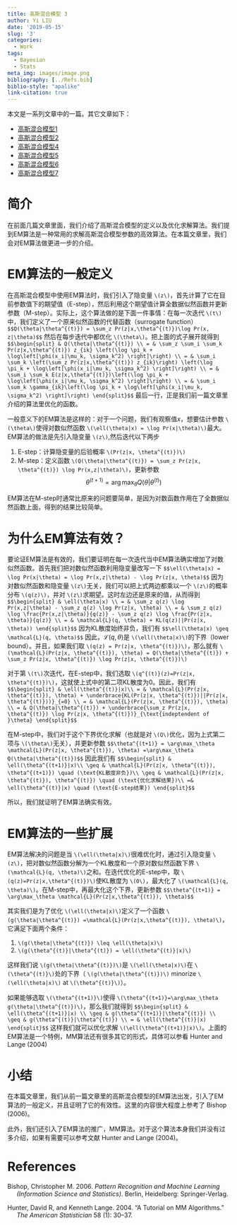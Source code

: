```yaml
---
title: 高斯混合模型 3
author: Yi LIU
date: '2019-05-15'
slug: '3'
categories:
  - Work
tags:
  - Bayesian
  - Stats
meta_img: images/image.png
bibliography: [../Refs.bib]
biblio-style: "apalike"
link-citation: true
---
```


本文是一系列文章中的一篇。其它文章如下：

-   [高斯混合模型1](/blog/2019-04-22-gmm-1)
-   [高斯混合模型2](/blog/2019-04-27-gmm-2)
-   [高斯混合模型4](/blog/4)
-   [高斯混合模型5](/blog/5)
-   [高斯混合模型6](/blog/6)
-   [高斯混合模型7](/blog/7)

# 简介

在前面几篇文章里面，我们介绍了高斯混合模型的定义以及优化求解算法。我们提到EM算法是一种常用的求解高斯混合模型参数的高效算法。在本篇文章里，我们会对EM算法做更进一步的介绍。

# EM算法的一般定义

在高斯混合模型中使用EM算法时，我们引入了隐变量 `\(z\)`，首先计算了它在目前参数值下的期望值（E-step），然后利用这个期望值计算全数据似然函数并更新参数（M-step）。实际上，这个算法做的是下面一件事情：在每一次迭代 `\(t\)`中，我们定义了一个原来似然函数的代替函数（surrogate function）
`$$Q(\theta|\theta^{(t)}) = \sum_z Pr(z|x,\theta^{(t)})\log Pr(x, z|\theta)$$`
然后在每步迭代中都优化 `\(\theta\)`。把上面的式子展开就得到
`$$\begin{split} & Q(\theta|\theta^{(t)}) \\ = & \sum_z \sum_i \sum_k Pr(z|x,\theta^{(t)}) z_{ik} \left(\log \pi_k + \log\left[\phi(x_i|\mu_k, \sigma_k^2) \right]\right) \\ = & \sum_i \sum_k \left(\sum_z Pr(z|x,\theta^{(t)}) z_{ik}\right) \left(\log \pi_k + \log\left[\phi(x_i|\mu_k, \sigma_k^2) \right]\right) \\ = & \sum_i \sum_k E(z|x,\theta^{(t)})\left(\log \pi_k + \log\left[\phi(x_i|\mu_k, \sigma_k^2) \right]\right) \\ = & \sum_i \sum_k \gamma_{ik}\left(\log \pi_k + \log\left[\phi(x_i|\mu_k, \sigma_k^2) \right]\right) \end{split}$$`
最后一行，正是我们前一篇文章里介绍的算法里优化的函数。

一般意义下的EM算法是这样的：对于一个问题，我们有观察值$x$，想要估计参数 `\(\theta\)`使得对数似然函数 `\(\ell(\theta|x) = \log Pr(x|\theta)\)`最大。EM算法的做法是先引入隐变量 `\(z\)`,然后迭代以下两步

1.  E-step：计算隐变量的后验概率 `\(Pr(z|x, \theta^{(t)})\)`
2.  M-step：定义函数 `\(Q(\theta|\theta^{(t)}) = \sum_z Pr(z|x, \theta^{(t)}) \log Pr(x,z|\theta)\)`，更新参数
    $$\theta^{(t+1)} = \arg \max_\theta Q(\theta| \theta^{(t)}) $$

EM算法在M-step时通常比原来的问题要简单，是因为对数函数作用在了全数据似然函数上面，得到的结果比较简单。

# 为什么EM算法有效？

要论证EM算法是有效的，我们要证明在每一次迭代当中EM算法确实增加了对数似然函数。首先我们把对数似然函数利用隐变量改写一下
`$$\ell(\theta|x) = \log Pr(x|\theta) = \log Pr(x,z|\theta) - \log Pr(z|x, \theta)$$`
因为对数似然函数和隐变量 `\(z\)`无关，我们可以把上式两边都乘以一个 `\(z\)`的概率分布 `\(q(z)\)`，并对 `\(z\)`求期望。这时左边还是原来的值，从而得到
`$$\begin{split} & \ell(\theta|x) \\ = & \sum_z q(z) \log Pr(x,z|\theta) - \sum_z q(z) \log Pr(z|x, \theta) \\ = & \sum_z q(z) \log \frac{Pr(x,z|\theta)}{q(z)} - \sum_z q(z) \log \frac{Pr(z|x, \theta)}{q(z)} \\ = & \mathcal{L}(q, \theta) + KL(q(z)||Pr(z|x, \theta)) \end{split}$$`
因为KL散度始终非负，我们有
`$$\ell(\theta|x) \geq \mathcal{L}(q, \theta)$$`
因此，$\mathcal{L}(q, \theta)$是 `\(\ell(\theta|x)\)`的下界（lower bound）。并且，如果我们取 `\(q(z) = Pr(z|x, \theta^{(t)})\)`，那么就有 `\(\mathcal{L}(Pr(z|x, \theta^{(t)}), \theta) = Q(\theta|\theta^{(t)}) + \sum_z Pr(z|x, \theta^{(t)}) \log Pr(z|x, \theta^{(t)})\)`

对于第 `\(t\)`次迭代，在E-step中，我们选取 `\(q^{(t)}(z)=Pr(z|x, \theta^{(t)})\)`，这就使上式中的第二项KL散度为0。因此，我们有
`$$\begin{split} & \ell(\theta^{(t)}|x)\\ = & \mathcal{L}(Pr(z|x, \theta^{(t)}), \theta) + \underbrace{KL(Pr(z|x, \theta^{(t)})||Pr(z|x, \theta^{(t)}))}_{=0} \\ = & \mathcal{L}(Pr(z|x, \theta^{(t)}), \theta) \\ = & Q(\theta|\theta^{(t)}) + \underbrace{\sum_z Pr(z|x, \theta^{(t)}) \log Pr(z|x, \theta^{(t)})}_{\text{indeptendent of }\theta} \end{split}$$`

在M-step中，我们对于这个下界优化求解（也就是对 `\(Q\)`优化，因为上式第二项与 `\(\theta\)`无关），并更新参数
`$$\theta^{(t+1)} = \arg\max_\theta \mathcal{L}(Pr(z|x, \theta^{(t)}), \theta) =\arg\max_\theta Q(\theta|\theta^{(t)})$$`
因此我们有
`$$\begin{split} & \ell(\theta^{(t+1)}|x)\\ \geq & \mathcal{L}(Pr(z|x, \theta^{(t)}), \theta^{(t+1)}) \quad (\text{KL散度非负})\\ \geq & \mathcal{L}(Pr(z|x, \theta^{(t)}), \theta^{(t)}) \quad (\text{优化求解结果})\\ =& \ell(\theta^{(t)}|x) \quad (\text{E-step结果}) \end{split}$$`

所以，我们就证明了EM算法确实有效。

# EM算法的一些扩展

EM算法解决的问题是当 `\(\ell(\theta|x)\)`很难优化时，通过引入隐变量 `\(z\)`，把对数似然函数分解为一个KL散度和一个原对数似然函数下界 `\(\mathcal{L}(q, \theta)\)`之和。在迭代优化的E-step中，取 `\(q(z)=Pr(z|x,\theta^{(t)})\)`使KL散度为 `\(0\)`，最大化了 `\(\mathcal{L}(q, \theta)\)`。在M-step中，再最大化这个下界，更新参数
`$$\theta^{(t+1)} = \arg\max_\theta \mathcal{L}(Pr(z|x,\theta^{(t)}), \theta)$$`

其实我们是为了优化 `\(\ell(\theta|x)\)`定义了一个函数 `\(g(\theta|\theta^{(t)}) =\mathcal{L}(Pr(z|x,\theta^{(t)}), \theta)\)`，它满足下面两个条件：

1.  `\(g(\theta|\theta^{(t)}) \leq \ell(\theta|x)\)`
2.  `\(g(\theta^{(t)}|\theta^{(t)}) = \ell(\theta^{(t)}|x)\)`

这样我们说 `\(g(\theta|\theta^{(t)})\)`是 `\(\ell(\theta|x)\)`在 `\(\theta^{(t)}\)`处的下界（ `\(g(\theta|\theta^{(t)})\)` minorize `\(\ell(\theta|x)\)` at `\(\theta^{(t)}\)`）。

如果能够选取 `\(\theta^{(t+1)}\)`使得 `\(\theta^{(t+1)}=\arg\max_\theta g(\theta|\theta^{(t)})\)`，那么我们就得到
`$$\begin{split} & \ell(\theta^{(t+1)}|x) \\ \geq & g(\theta^{(t+1)}|\theta^{(t)}) \\ \geq & g(\theta^{(t)}|\theta^{(t)}) \\ = & \ell(\theta^{(t)}|x) \end{split}$$`
这样我们就可以优化求解 `\(\ell(\theta^{(t+1)}|x)\)`。上面的EM算法是一个特例，MM算法还有很多其它的形式，具体可以参看 Hunter and Lange (2004)

# 小结

在本篇文章里，我们从前一篇文章里的高斯混合模型的EM算法出发，引入了EM算法的一般定义，并且证明了它的有效性。这里的内容很大程度上参考了 Bishop (2006)。

此外，我们还引入了EM算法的推广，MM算法。对于这个算法本身我们并没有过多介绍，如果有需要可以参考文献 Hunter and Lange (2004)。

# References

<div id="refs" class="references csl-bib-body hanging-indent">

<div id="ref-Bishop2006" class="csl-entry">

Bishop, Christopher M. 2006. *Pattern Recognition and Machine Learning (Information Science and Statistics)*. Berlin, Heidelberg: Springer-Verlag.

</div>

<div id="ref-MM2004" class="csl-entry">

Hunter, David R, and Kenneth Lange. 2004. “A Tutorial on MM Algorithms.” *The American Statistician* 58 (1): 30–37.

</div>

</div>
